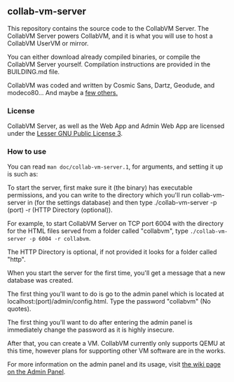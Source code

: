 ## collab-vm-server
This repository contains the source code to the CollabVM Server. The CollabVM Server powers CollabVM, and it is what you will use to host a CollabVM UserVM or mirror.

You can either download already compiled binaries, or compile the CollabVM Server yourself. Compilation instructions are provided in the BUILDING.md file. 

CollabVM was coded and written by Cosmic Sans, Dartz, Geodude, and modeco80... And maybe a [few others.](https://github.com/computernewb/collab-vm-server/graphs/contributors)

### License
CollabVM Server, as well as the Web App and Admin Web App are licensed under the [Lesser GNU Public License 3](https://www.gnu.org/licenses/lgpl-3.0.en.html).

### How to use
You can read `man doc/collab-vm-server.1`, for arguments, and setting it up is such as:

To start the server, first make sure it (the binary) has executable permissions, and you can write to the directory which you'll run collab-vm-server in (for the settings database) and then type ./collab-vm-server -p (port) -r (HTTP Directory (optional)). 

For example, to start CollabVM Server on TCP port 6004 with the directory for the HTML files served from a folder called "collabvm", type `./collab-vm-server -p 6004 -r collabvm`.

The HTTP Directory is optional, if not provided it looks for a folder called "http".

When you start the server for the first time, you'll get a message that a new database was created. 

The first thing you'll want to do is go to the admin panel which is located at localhost:(port)/admin/config.html. Type the password "collabvm" (No quotes). 

The first thing you'll want to do after entering the admin panel is immediately change the password as it is highly insecure.

After that, you can create a VM. CollabVM currently only supports QEMU at this time, however plans for supporting other VM software are in the works.

For more information on the admin panel and its usage, visit [the wiki page on the Admin Panel](https://computernewb.com/wiki/CollabVM%20Server%201.x/Admin%20Panel).
